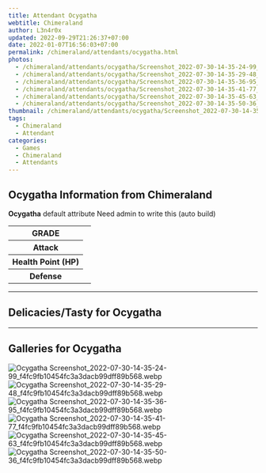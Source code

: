 ```yaml
---
title: Attendant Ocygatha
webtitle: Chimeraland
author: L3n4r0x
updated: 2022-09-29T21:26:37+07:00
date: 2022-01-07T16:56:03+07:00
permalink: /chimeraland/attendants/ocygatha.html
photos:
  - /chimeraland/attendants/ocygatha/Screenshot_2022-07-30-14-35-24-99_f4fc9fb10454fc3a3dacb99dff89b568.webp
  - /chimeraland/attendants/ocygatha/Screenshot_2022-07-30-14-35-29-48_f4fc9fb10454fc3a3dacb99dff89b568.webp
  - /chimeraland/attendants/ocygatha/Screenshot_2022-07-30-14-35-36-95_f4fc9fb10454fc3a3dacb99dff89b568.webp
  - /chimeraland/attendants/ocygatha/Screenshot_2022-07-30-14-35-41-77_f4fc9fb10454fc3a3dacb99dff89b568.webp
  - /chimeraland/attendants/ocygatha/Screenshot_2022-07-30-14-35-45-63_f4fc9fb10454fc3a3dacb99dff89b568.webp
  - /chimeraland/attendants/ocygatha/Screenshot_2022-07-30-14-35-50-36_f4fc9fb10454fc3a3dacb99dff89b568.webp
thumbnail: /chimeraland/attendants/ocygatha/Screenshot_2022-07-30-14-35-24-99_f4fc9fb10454fc3a3dacb99dff89b568.webp
tags:
  - Chimeraland
  - Attendant
categories:
  - Games
  - Chimeraland
  - Attendants
---
```


<section id="bootstrap-wrapper"><link rel="stylesheet" href="https://rawcdn.githack.com/dimaslanjaka/Web-Manajemen/0c3b5aa1813bd4abcd2c11bf3e37928b15c28664/css/bootstrap-5-3-0-alpha3-wrapper.css"/><h2 id="attribute">Ocygatha Information from Chimeraland</h2><p><b>Ocygatha</b> default attribute Need admin to write this (auto build)<table><tr><th>GRADE</th><td></td></tr><tr><th>Attack</th><td></td></tr><tr><th>Health Point (HP)</th><td></td></tr><tr><th>Defense</th><td></td></tr></table></p><hr/><h2 id="delicacies">Delicacies/Tasty for Ocygatha</h2><div class="text-white bg-dark"></div><hr/><div id="gallery"><h2>Galleries for Ocygatha</h2><div class="row"><div class="col-lg-6 col-12"><img src="/chimeraland/attendants/ocygatha/Screenshot_2022-07-30-14-35-24-99_f4fc9fb10454fc3a3dacb99dff89b568.webp" alt="Ocygatha Screenshot_2022-07-30-14-35-24-99_f4fc9fb10454fc3a3dacb99dff89b568.webp"/></div><div class="col-lg-6 col-12"><img src="/chimeraland/attendants/ocygatha/Screenshot_2022-07-30-14-35-29-48_f4fc9fb10454fc3a3dacb99dff89b568.webp" alt="Ocygatha Screenshot_2022-07-30-14-35-29-48_f4fc9fb10454fc3a3dacb99dff89b568.webp"/></div><div class="col-lg-6 col-12"><img src="/chimeraland/attendants/ocygatha/Screenshot_2022-07-30-14-35-36-95_f4fc9fb10454fc3a3dacb99dff89b568.webp" alt="Ocygatha Screenshot_2022-07-30-14-35-36-95_f4fc9fb10454fc3a3dacb99dff89b568.webp"/></div><div class="col-lg-6 col-12"><img src="/chimeraland/attendants/ocygatha/Screenshot_2022-07-30-14-35-41-77_f4fc9fb10454fc3a3dacb99dff89b568.webp" alt="Ocygatha Screenshot_2022-07-30-14-35-41-77_f4fc9fb10454fc3a3dacb99dff89b568.webp"/></div><div class="col-lg-6 col-12"><img src="/chimeraland/attendants/ocygatha/Screenshot_2022-07-30-14-35-45-63_f4fc9fb10454fc3a3dacb99dff89b568.webp" alt="Ocygatha Screenshot_2022-07-30-14-35-45-63_f4fc9fb10454fc3a3dacb99dff89b568.webp"/></div><div class="col-lg-6 col-12"><img src="/chimeraland/attendants/ocygatha/Screenshot_2022-07-30-14-35-50-36_f4fc9fb10454fc3a3dacb99dff89b568.webp" alt="Ocygatha Screenshot_2022-07-30-14-35-50-36_f4fc9fb10454fc3a3dacb99dff89b568.webp"/></div></div></div></section>